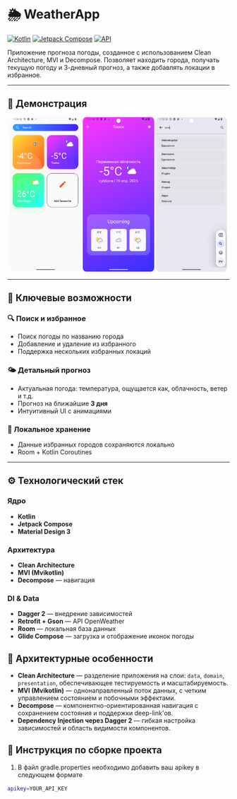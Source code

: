 # 🌦️ WeatherApp

[![Kotlin](https://img.shields.io/badge/Kotlin-2.1.10-blue.svg)](https://kotlinlang.org)
[![Jetpack Compose](https://img.shields.io/badge/Jetpack_Compose-1.5.0-brightgreen)](https://developer.android.com/jetpack/compose)
[![API](https://img.shields.io/badge/API-24%2B-orange)](https://android-arsenal.com/api?level=24)

Приложение прогноза погоды, созданное с использованием Clean Architecture, MVI и Decompose. Позволяет находить города, получать текущую погоду и 3-дневный прогноз, а также добавлять локации в избранное.

---

## 📱 Демонстрация

<div align="center">
  <img src="screen/main.png" width="32%" alt="Избранные города">
  <img src="screen/detail.png" width="32%" alt="Детальный экран погоды">
  <img src="screen/search.png" width="32%" alt="Экран поиска">
</div>

---

## 🚀 Ключевые возможности

### 🔍 Поиск и избранное
- Поиск погоды по названию города
- Добавление и удаление из избранного
- Поддержка нескольких избранных локаций

### 🌤 Детальный прогноз
- Актуальная погода: температура, ощущается как, облачность, ветер и т.д.
- Прогноз на ближайшие **3 дня**
- Интуитивный UI с анимациями

### 💾 Локальное хранение
- Данные избранных городов сохраняются локально
- Room + Kotlin Coroutines

---

## ⚙️ Технологический стек

### Ядро
- **Kotlin**
- **Jetpack Compose**
- **Material Design 3**

### Архитектура
- **Clean Architecture**
- **MVI (Mvikotlin)**
- **Decompose** — навигация

### DI & Data
- **Dagger 2** — внедрение зависимостей
- **Retrofit + Gson** — API OpenWeather
- **Room** — локальная база данных
- **Glide Compose** — загрузка и отображение иконок погоды


## 🧠 Архитектурные особенности

- **Clean Architecture** — разделение приложения на слои: `data`, `domain`, `presentation`, обеспечивающее тестируемость и масштабируемость.
- **MVI (Mvikotlin)** — однонаправленный поток данных, с четким управлением состоянием и побочными эффектами.
- **Decompose** — компонентно-ориентированная навигация с сохранением состояния и поддержки deep-link'ов.
- **Dependency Injection через Dagger 2** — гибкая настройка зависимостей и область видимости компонентов.



## 🔧 Инструкция по сборке проекта

1. В файл gradle.properties необходимо добавить ваш apikey в следующем формате
   
```bash
apikey=YOUR_API_KEY 

